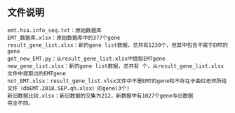 ## 文件说明
    emt.hsa.info_seq.txt：原始数据库
    EMT_数据库.xlsx：原始数据库中的377个gene
    result_gene_list.xlsx：新的gene list数据，总共有1239个，但其中包含不属于EMT的gene
    get_new_EMT.py：从result_gene_list.xlsx中提取EMTgene
    new_gene_list.xlsx：新的gene list数据，总共有 个，从result_gene_list.xlsx文件中提取出的EMTgene
    not_EMT.xlsx：result_gene_list.xlsx文件中不是EMT的gene和不存在于曲红老师所给文件（dbEMT.2018.SEP.qh.xlsx）的gene(3个)
    新旧数据比较.xlsx：新旧数据的交集为212，新数据中有1027个gene与旧数据
    完全不同。
